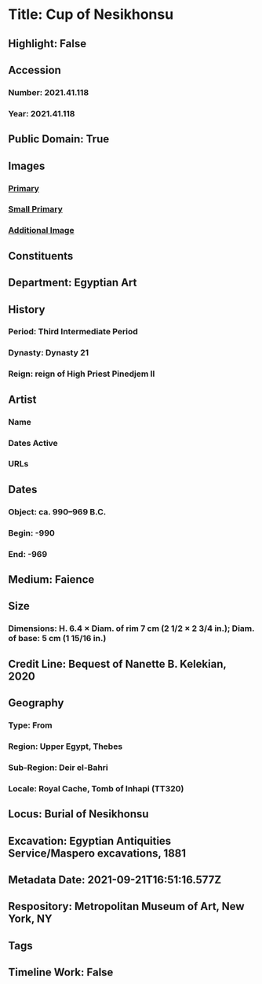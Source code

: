 # Title: Cup of Nesikhonsu
## Highlight: False
## Accession
### Number: 2021.41.118
### Year: 2021.41.118
## Public Domain: True
## Images
### [Primary](https://images.metmuseum.org/CRDImages/eg/original/LC-2021_41_118_EGDP032476.jpg)
### [Small Primary](https://images.metmuseum.org/CRDImages/eg/web-large/LC-2021_41_118_EGDP032476.jpg)
### [Additional Image](https://images.metmuseum.org/CRDImages/eg/original/LC-2021_41_118_EGDP032477.jpg)
## Constituents
## Department: Egyptian Art
## History
### Period: Third Intermediate Period
### Dynasty: Dynasty 21
### Reign: reign of High Priest Pinedjem II
## Artist
### Name
### Dates Active
### URLs
## Dates
### Object: ca. 990–969 B.C.
### Begin: -990
### End: -969
## Medium: Faience
## Size
### Dimensions: H. 6.4 × Diam. of rim 7 cm (2 1/2 × 2 3/4 in.); Diam. of base: 5 cm (1 15/16 in.)
## Credit Line: Bequest of Nanette B. Kelekian, 2020
## Geography
### Type: From
### Region: Upper Egypt, Thebes
### Sub-Region: Deir el-Bahri
### Locale: Royal Cache, Tomb of Inhapi (TT320)
## Locus: Burial of Nesikhonsu
## Excavation: Egyptian Antiquities Service/Maspero excavations, 1881
## Metadata Date: 2021-09-21T16:51:16.577Z
## Respository: Metropolitan Museum of Art, New York, NY
## Tags
## Timeline Work: False